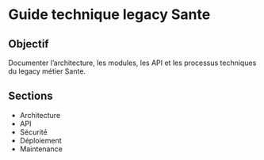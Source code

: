 # Guide technique legacy Sante

## Objectif
Documenter l’architecture, les modules, les API et les processus techniques du legacy métier Sante.

## Sections
- Architecture
- API
- Sécurité
- Déploiement
- Maintenance
